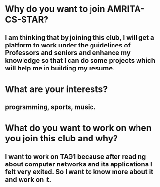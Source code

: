 # Why do you want to join AMRITA-CS-STAR?
## I am thinking that by joining this club, I will get a platform to work under the guidelines of Professors and seniors and enhance my knowledge so that I can do some projects which will help me in building my resume. 
# What are your interests?
## programming, sports, music. 
# What do you want to work on when you join this club and why?
## I want to work on TAG1 because after reading about computer networks and its applications I felt very exited. So I want to know more about it and work on it.
